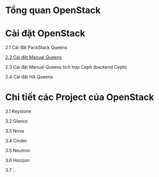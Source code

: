 # Tổng quan OpenStack 

# Cài đặt OpenStack 

2.1 Cài đặt PackStack Queens

[2.2 Cài đặt Manual Queens](docs/setup/manual_install.md)

2.3 Cài đặt Manual Queens tích hợp Ceph (backend Ceph)

2.4 Cài đặt HA Queens

# Chi tiết các Project của OpenStack 

3.1 Keystone

3.2 Glance

3.3 Nova

3.4 Cinder

3.5 Neutron

3.6 Horizon 

3.7 ..
